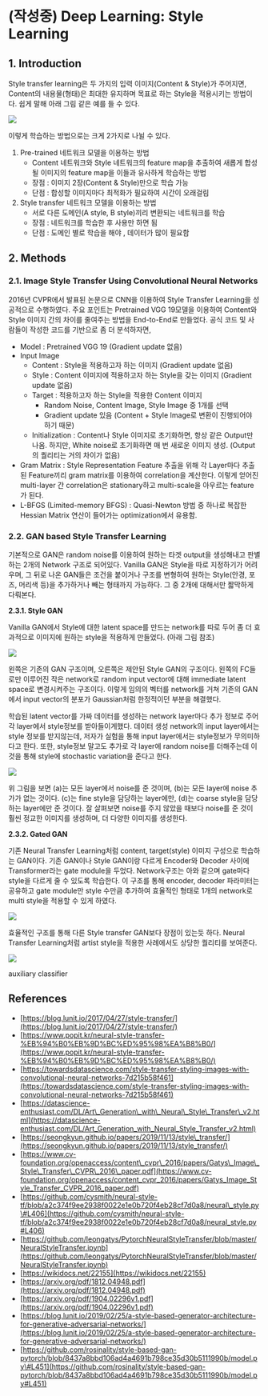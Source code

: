 # \(작성중\) Deep Learning: Style Learning

## 1. Introduction

Style transfer learning은 두 가지의 입력 이미지\(Content & Style\)가 주어지면, Content의 내용물\(형태\)은 최대한 유지하며 목표로 하는 Style을 적용시키는 방법이다. 쉽게 말해 아래 그림 같은 예를 들 수 있다.

![](../../.gitbook/assets/style-learning-01.png)

이렇게 학습하는 방법으로는 크게 2가지로 나뉠 수 있다.

1. Pre-trained 네트워크 모델을 이용하는 방법
   * Content 네트워크와 Style 네트워크의 feature map을 추출하여 새롭게 합성될 이미지의 feature map을 이들과 유사하게 학습하는 방법
   * 장점 : 이미지 2장\(Content & Style\)만으로 학습 가능
   * 단점 : 합성할 이미지마다 최적화가 필요하여 시간이 오래걸림
2. Style transfer 네트워크 모델을 이용하는 방법
   * 서로 다른 도메인\(A style, B style\)끼리 변환되는 네트워크를 학습
   * 장점 : 네트워크를 학습한 후 사용만 하면 됨
   * 단점 : 도메인 별로 학습을 해야 , 데이터가 많이 필요함

## 2. Methods

### 2.1. Image Style Transfer Using Convolutional Neural Networks

2016년 CVPR에서 발표된 논문으로 CNN을 이용하여 Style Transfer Learning을 성공적으로 수행하였다. 주요 포인트는 Pretrained VGG 19모델을 이용하여 Content와 Style 이미지 간의 차이를 줄여주는 방법을 End-to-End로 만들었다. 공식 코드 및 사람들이 작성한 코드를 기반으로 좀 더 분석하자면,

* Model : Pretrained VGG 19 \(Gradient update 없음\)
* Input Image
  * Content : Style을 적용하고자 하는 이미지 \(Gradient update 없음\)
  * Style : Content 이미지에 적용하고자 하는 Style을 갖는 이미지 \(Gradient update 없음\)
  * Target : 적용하고자 하는 Style을 적용한 Content 이미지
    * Random Noise, Content Image, Style Image 중 1개를 선택
    * Gradient update 있음 \(Content + Style Image로 변환이 진행되어야 하기 때문\)
  * Initialization : Content나 Style 이미지로 초기화하면, 항상 같은 Output만 나옴. 하지만, White noise로 초기화하면 매 번 새로운 이미지 생성. \(Output의 퀄리티는 거의 차이가 없음\)
* Gram Matrix : Style Representation Feature 추출을 위해 각 Layer마다 추출된 Feature끼리 gram matrix를 이용하여 correlation을 계산한다. 이렇게 얻어진 multi-layer 간 correlation은 stationary하고 multi-scale을 아우르는 feature가 된다.
* L-BFGS \(Limited-memory BFGS\) : Quasi-Newton 방법 중 하나로 복잡한 Hessian Matrix 연산이 들어가는 optimization에서 유용함.

### 2.2. GAN based Style Transfer Learning

기본적으로 GAN은 random noise를 이용하여 원하는 타겟 output을 생성해내고 판별하는 2개의 Network 구조로 되어있다. Vanilla GAN은 Style을 따로 지정하기가 어려우며, 그 뒤로 나온 GAN들은 조건을 붙이거나 구조를 변형하여 원하는 Style\(안경, 포즈, 머리색 등\)을 추가하거나 빼는 형태까지 가능하다. 그 중 2개에 대해서만 짧막하게 다뤄본다.

**2.3.1. Style GAN**

Vanilla GAN에서 Style에 대한 latent space를 만드는 network를 따로 두어 좀 더 효과적으로 이미지에 원하는 style을 적용하게 만들었다. \(아래 그림 참조\)

![](../../.gitbook/assets/screenshot-from-2020-03-03-18-49-44.png)

왼쪽은 기존의 GAN 구조이며, 오른쪽은 제안된 Style GAN의 구조이다. 왼쪽의 FC들로만 이루어진 작은 network로 random input vector에 대해 immediate latent space로 변경시켜주는 구조이다. 이렇게 임의의 벡터를 network를 거쳐 기존의 GAN에서 input vector의 분포가 Gaussian처럼 한정적이던 부분을 해결했다.

학습된 latent vector를 가짜 데이터를 생성하는 network layer마다 추가 정보로 주어 각 layer에서 style정보를 받아들이게했다. 데이터 생성 network의 input layer에서는 style 정보를 받지않는데, 저자가 실험을 통해 input layer에서는 style정보가 무의미하다고 한다. 또한, style정보 말고도 추가로 각 layer에 random noise를 더해주는데 이것을 통해 style에 stochastic variation을 준다고 한다.

![](../../.gitbook/assets/screenshot-from-2020-03-03-18-54-04.png)

위 그림을 보면 \(a\)는 모든 layer에서 noise를 준 것이며, \(b\)는 모든 layer에 noise 추가가 없는 것이다. \(c\)는 fine style을 담당하는 layer에만, \(d\)는 coarse style을 담당하는 layer에만 준 것이다. 잘 살펴보면 noise를 주지 않았을 때보다 noise를 준 것이 훨씬 정교한 이미지를 생성하며, 더 다양한 이미지를 생성한다.

**2.3.2. Gated GAN**

기존 Neural Transfer Learning처럼 content, target\(style\) 이미지 구성으로 학습하는 GAN이다. 기존 GAN이나 Style GAN이랑 다르게 Encoder와 Decoder 사이에 Transformer라는 gate module을 두었다. Network구조는 아와 같으며 gate마다 style을 다르게 줄 수 있도록 학습한다. 이 구조를 통해 encoder, decoder 파라미터는 공유하고 gate module만 style 수만큼 추가하여 효율적인 형태로 1개의 network로 multi style을 적용할 수 있게 하였다.

![](../../.gitbook/assets/screenshot-from-2020-03-03-18-59-41.png)

효율적인 구조를 통해 다른 Style transfer GAN보다 장점이 있는듯 하다. Neural Transfer Learning처럼 artist style을 적용한 사례에서도 상당한 퀄리티를 보여준다.

![](../../.gitbook/assets/screenshot-from-2020-03-03-18-59-33.png)

auxiliary classifier

## References

* [https://blog.lunit.io/2017/04/27/style-transfer/](https://blog.lunit.io/2017/04/27/style-transfer/)
* [https://www.popit.kr/neural-style-transfer-%EB%94%B0%EB%9D%BC%ED%95%98%EA%B8%B0/](https://www.popit.kr/neural-style-transfer-%EB%94%B0%EB%9D%BC%ED%95%98%EA%B8%B0/)
* [https://towardsdatascience.com/style-transfer-styling-images-with-convolutional-neural-networks-7d215b58f461](https://towardsdatascience.com/style-transfer-styling-images-with-convolutional-neural-networks-7d215b58f461)
* [https://datascience-enthusiast.com/DL/Art\_Generation\_with\_Neural\_Style\_Transfer\_v2.html](https://datascience-enthusiast.com/DL/Art_Generation_with_Neural_Style_Transfer_v2.html)
* [https://seongkyun.github.io/papers/2019/11/13/style\_transfer/](https://seongkyun.github.io/papers/2019/11/13/style_transfer/)
* [https://www.cv-foundation.org/openaccess/content\_cvpr\_2016/papers/Gatys\_Image\_Style\_Transfer\_CVPR\_2016\_paper.pdf](https://www.cv-foundation.org/openaccess/content_cvpr_2016/papers/Gatys_Image_Style_Transfer_CVPR_2016_paper.pdf)
* [https://github.com/cysmith/neural-style-tf/blob/a2c374f9ee2938f0022e1e0b720f4eb28cf7d0a8/neural\_style.py\#L406](https://github.com/cysmith/neural-style-tf/blob/a2c374f9ee2938f0022e1e0b720f4eb28cf7d0a8/neural_style.py#L406)
* [https://github.com/leongatys/PytorchNeuralStyleTransfer/blob/master/NeuralStyleTransfer.ipynb](https://github.com/leongatys/PytorchNeuralStyleTransfer/blob/master/NeuralStyleTransfer.ipynb)
* [https://wikidocs.net/22155](https://wikidocs.net/22155)
* [https://arxiv.org/pdf/1812.04948.pdf](https://arxiv.org/pdf/1812.04948.pdf)
* [https://arxiv.org/pdf/1904.02296v1.pdf](https://arxiv.org/pdf/1904.02296v1.pdf)
* [https://blog.lunit.io/2019/02/25/a-style-based-generator-architecture-for-generative-adversarial-networks/](https://blog.lunit.io/2019/02/25/a-style-based-generator-architecture-for-generative-adversarial-networks/)
* [https://github.com/rosinality/style-based-gan-pytorch/blob/8437a8bbd106ad4a4691b798ce35d30b5111990b/model.py\#L451](https://github.com/rosinality/style-based-gan-pytorch/blob/8437a8bbd106ad4a4691b798ce35d30b5111990b/model.py#L451)

